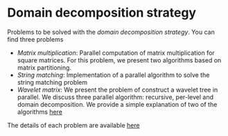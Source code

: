 # Domain decomposition strategy

Problems to be solved with the *domain decomposition strategy*. You can find three problems

* *Matrix multiplication*: Parallel computation of matrix multiplication for square matrices. For this problem, we present two algorithms based on matrix partitioning.
* *String matching*: Implementation of a parallel algorithm to solve the string matching problem
* *Wavelet matrix*: We present the problem of construct a wavelet tree in parallel. We discuss three parallel algorithm: recursive, per-level and domain decomposition. We provide a simple explanation of two of the algorithms [here](wt_presentation.pdf)

The details of each problem are available [here](problems.pdf)